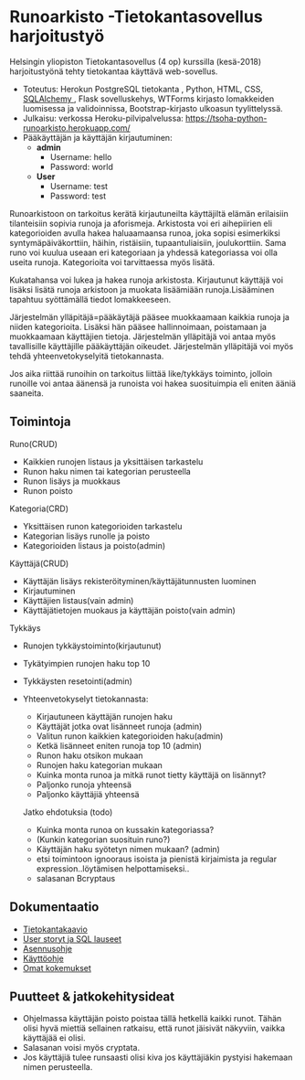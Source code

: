 # Runoarkisto -Tietokantasovellus harjoitustyö

 Helsingin yliopiston Tietokantasovellus (4 op) kurssilla (kesä-2018) harjoitustyönä tehty tietokantaa käyttävä web-sovellus. 
 - Toteutus: Herokun PostgreSQL tietokanta , Python, HTML, CSS, [ SQLAlchemy ](https://www.sqlalchemy.org),  Flask sovelluskehys, WTForms kirjasto lomakkeiden luomisessa ja validoinnissa,  Bootstrap-kirjasto ulkoasun tyylittelyssä.
 - Julkaisu: verkossa Heroku-pilvipalvelussa: https://tsoha-python-runoarkisto.herokuapp.com/
 - Pääkäyttäjän ja käyttäjän kirjautuminen:
   - **admin**
       - Username: hello
       - Password: world
   - **User**
       - Username: test
       - Password: test     
 
Runoarkistoon on tarkoitus kerätä kirjautuneilta käyttäjiltä elämän erilaisiin tilanteisiin sopivia
runoja ja aforismeja. Arkistosta voi eri aihepiirien eli kategorioiden avulla hakea haluaamaansa runoa, joka sopisi esimerkiksi syntymäpäiväkorttiin, häihin, ristäisiin, tupaantuliaisiin, joulukorttiin. Sama runo voi kuulua useaan eri kategoriaan ja yhdessä kategoriassa voi olla useita runoja. Kategorioita voi tarvittaessa myös lisätä.

Kukatahansa voi lukea ja hakea runoja arkistosta. Kirjautunut käyttäjä voi lisäksi lisätä runoja arkistoon ja muokata lisäämiään runoja.Lisääminen tapahtuu syöttämällä tiedot lomakkeeseen.

Järjestelmän ylläpitäjä=pääkäytäjä pääsee muokkaamaan kaikkia runoja ja niiden kategorioita. Lisäksi hän pääsee hallinnoimaan, poistamaan ja muokkaamaan käyttäjien tietoja. Järjestelmän ylläpitäjä voi antaa myös tavallisille käyttäjille pääkäyttäjän oikeudet. Järjestelmän ylläpitäjä voi myös tehdä yhteenvetokyselyitä tietokannasta.

Jos aika riittää runoihin on tarkoitus liittää like/tykkäys toiminto, jolloin runoille voi antaa äänensä ja runoista voi hakea suosituimpia eli eniten ääniä saaneita.

## Toimintoja

Runo(CRUD)
- Kaikkien runojen listaus ja yksittäisen tarkastelu
- Runon haku nimen tai kategorian perusteella
- Runon lisäys ja muokkaus
- Runon poisto

Kategoria(CRD)
- Yksittäisen runon kategorioiden tarkastelu
- Kategorian lisäys runolle ja poisto 
- Kategorioiden listaus ja poisto(admin)

Käyttäjä(CRUD)
- Käyttäjän lisäys rekisteröityminen/käyttäjätunnusten luominen
- Kirjautuminen
- Käyttäjien listaus(vain admin)
- Käyttäjätietojen muokaus ja käyttäjän poisto(vain admin)

Tykkäys
- Runojen tykkäystoiminto(kirjautunut)
- Tykätyimpien runojen haku top 10 
- Tykkäysten resetointi(admin)

- Yhteenvetokyselyt tietokannasta: 
    - Kirjautuneen käyttäjän runojen haku 
    - Käyttäjät jotka ovat lisänneet runoja (admin)
    - Valitun runon kaikkien kategorioiden haku(admin)
    - Ketkä lisänneet eniten runoja top 10 (admin)
    - Runon haku otsikon mukaan
    - Runojen haku kategorian mukaan
    - Kuinka monta runoa ja mitkä runot tietty käyttäjä on lisännyt?
    - Paljonko runoja yhteensä
    - Paljonko käyttäjiä yhteensä
  
    Jatko ehdotuksia (todo)
    - Kuinka monta runoa on kussakin kategoriassa?
    * (Kunkin kategorian suosituin runo?)
    - Käyttäjän haku syötetyn nimen mukaan? (admin)
    - etsi toimintoon ignooraus isoista ja pienistä kirjaimista ja regular expression..löytämisen helpottamiseksi..
    - salasanan Bcryptaus

## Dokumentaatio
- [Tietokantakaavio](https://github.com/vsvala/Runoarkisto/blob/master/dokumentaatio/Runo_db_kaavio%20(3).png)
- [User storyt ja SQL lauseet](https://github.com/vsvala/Runoarkisto/blob/master/dokumentaatio/userstory.md)
- [Asennusohje](https://github.com/vsvala/Runoarkisto/blob/master/dokumentaatio/asennusohje.md)
- [Käyttöohje](https://github.com/vsvala/Runoarkisto/blob/master/dokumentaatio/käyttöohje.md)
- [Omat kokemukset](https://github.com/vsvala/Runoarkisto/blob/master/dokumentaatio/omat_kokemukset.md)


## Puutteet & jatkokehitysideat
- Ohjelmassa käyttäjän poisto poistaa tällä hetkellä kaikki runot. Tähän olisi hyvä miettiä sellainen ratkaisu, että runot jäisivät näkyviin, vaikka käyttäjää ei olisi. 
- Salasanan voisi myös cryptata. 
- Jos käyttäjiä tulee runsaasti olisi kiva jos käyttäjiäkin pystyisi hakemaan nimen perusteella.


